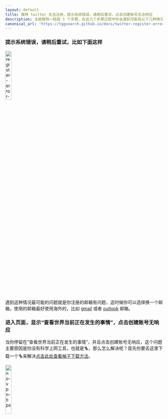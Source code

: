 ```yaml
---
layout: default
title: 推特 twitter 无法注册，提示系统错误，请稍后重试，点击创建账号无法响应
description: 注册推特一般就 5 个步骤，在这几个步骤过程中你会遇到可能有以下几种情况。具体大家看每一种情况，然后针对的进行解决就行了。
canonical_url: 'https://tggsearch.github.io/docs/twitter-register-error.html'
---
```

### 提示系统错误，请稍后重试，比如下面这样

<img alt="register-error-tips" src="https://cdn.jsdelivr.net/gh/tggsearch/tggSearch.github.io/assets/img/twitter-error.jpg" width="20%">

遇到这种情况最可能的问题就是你注册的邮箱有问题，这时候你可以选择换一个邮箱，使用的邮箱最好使用海外的，比如 [gmail](https://gmail.com/) 或者 [outlook](/302.html?target=https://outlook.com/) 邮箱。


### 进入页面，显示“查看世界当前正在发生的事情”，点击创建账号无响应
当你停留在“查看世界当前正在发生的事情”，并且点击创建账号无响应，这个问题主要原因是你没有科学上网工具，也就是🪜，那么怎么解决呢？首先你要去这里下载一个🪜来解决[点击此处查看梯子下载方法](./vpn.html)。

<img alt="no-vpn-tips" src="https://cdn.jsdelivr.net/gh/tggsearch/tggSearch.github.io/assets/img/twitter-no-vpn.jpg" width="20%">